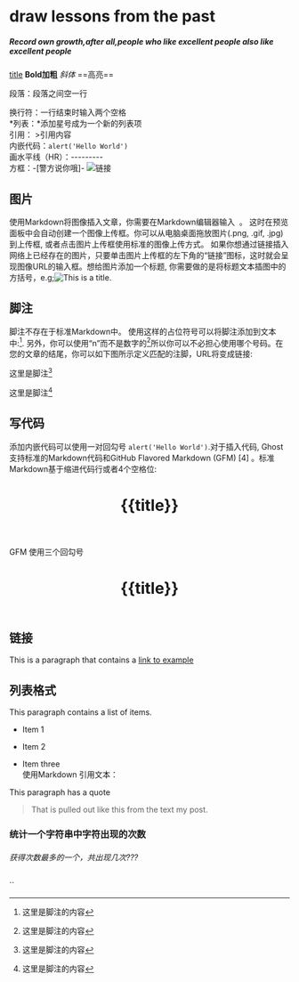# draw lessons from the past 
##### Record own growth,after all,people who like excellent people also like excellent people
[title](URL)
**Bold加粗**
*斜体*
==高亮==

段落：段落之间空一行

换行符：一行结束时输入两个空格  
*列表：*添加星号成为一个新的列表项  
引用： >引用内容  
内嵌代码：`alert('Hello World')`  
画水平线（HR）：---------  
方框：-[警方说你哦]-  ![链接]()  

## 图片  
使用Markdown将图像插入文章，你需要在Markdown编辑器输入 ![]() 。 这时在预览面板中会自动创建一个图像上传框。你可以从电脑桌面拖放图片(.png, .gif, .jpg)到上传框, 或者点击图片上传框使用标准的图像上传方式。 如果你想通过链接插入网络上已经存在的图片，只要单击图片上传框的左下角的“链接”图标，这时就会呈现图像URL的输入框。想给图片添加一个标题, 你需要做的是将标题文本插图中的方括号，e.g;![This is a title]().
## 脚注
脚注不存在于标准Markdown中。
使用这样的占位符号可以将脚注添加到文本中:[^1]. 另外，你可以使用“n”而不是数字的[^n]所以你可以不必担心使用哪个号码。在您的文章的结尾，你可以如下图所示定义匹配的注脚，URL将变成链接:  

这里是脚注[^1]
[^1]: 这里是脚注的内容
 
这里是脚注[^n]
[^n]: 这里是脚注的内容
## 写代码  
添加内嵌代码可以使用一对回勾号 `alert('Hello World')`.对于插入代码, Ghost支持标准的Markdown代码和GitHub Flavored Markdown (GFM) [4]  。标准Markdown基于缩进代码行或者4个空格位:

   <header>    
   <h1>{{title}}</h1>
   </header>
GFM 使用三个回勾号  
<header>
    <h1>{{title}}</h1>
</header>
  
## 链接

This is a paragraph that contains a [link to example]()  
## 列表格式

This paragraph contains a list of items.
 
* Item 1
 
* Item 2
 
* Item three  
使用Markdown 引用文本：  

This paragraph has a quote
 
> That is pulled out like this
from the text my post.

### 统计一个字符串中字符出现的次数
###### 获得次数最多的一个，共出现几次???
`<script>  
 var str = "HelloWorld";   
 
 var dect = [];   //用字典的方式定义空的对象  
 
 for(var i=0; i<str.length; i++){  
 
   if(dect[str[i]] === undefined){
   
     dict[str[i]] = 1;
   }else{
     dict[str[i]] += 1;
   }
 }
</script>`  
